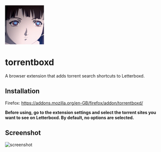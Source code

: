 ![icon](icon.png)
# torrentboxd
A browser extension that adds torrent search shortcuts to Letterboxd.

## Installation

Firefox: https://addons.mozilla.org/en-GB/firefox/addon/torrentboxd/

**Before using, go to the extension settings and select the torrent sites you want to see on Letterboxd. By default, no options are selected.**

## Screenshot

![screenshot](https://i.imgur.com/BtQpttF.png)
